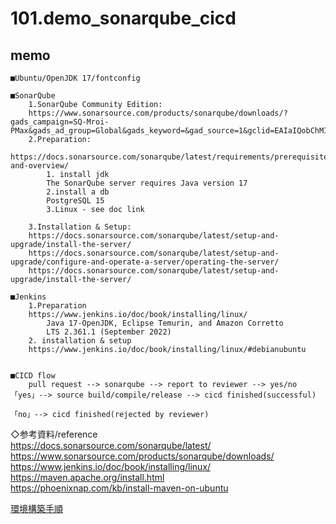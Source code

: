 # 101.demo_sonarqube_cicd  

## memo 
```
■Ubuntu/OpenJDK 17/fontconfig   

■SonarQube  
	1.SonarQube Community Edition:  
	https://www.sonarsource.com/products/sonarqube/downloads/?gads_campaign=SQ-Mroi-PMax&gads_ad_group=Global&gads_keyword=&gad_source=1&gclid=EAIaIQobChMIg9u8wPn7gQMVz62WCh1_XQp2EAAYASACEgL1CfD_BwE  
	2.Preparation:  
	https://docs.sonarsource.com/sonarqube/latest/requirements/prerequisites-and-overview/  
		1. install jdk   
		The SonarQube server requires Java version 17  
		2.install a db  
		PostgreSQL 15  
		3.Linux - see doc link  

	3.Installation & Setup:  
	https://docs.sonarsource.com/sonarqube/latest/setup-and-upgrade/install-the-server/  
	https://docs.sonarsource.com/sonarqube/latest/setup-and-upgrade/configure-and-operate-a-server/operating-the-server/  
	https://docs.sonarsource.com/sonarqube/latest/setup-and-upgrade/install-the-server/  

■Jenkins  
	1.Preparation  
	https://www.jenkins.io/doc/book/installing/linux/  
		Java 17-OpenJDK, Eclipse Temurin, and Amazon Corretto  
		LTS 2.361.1 (September 2022)  
	2. installation & setup  
	https://www.jenkins.io/doc/book/installing/linux/#debianubuntu  
	

■CICD flow  
	pull request --> sonarqube --> report to reviewer --> yes/no  「yes」--> source build/compile/release --> cicd finished(successful)
                                                                     「no」--> cicd finished(rejected by reviewer)  
```                  

◇参考資料/reference  
https://docs.sonarsource.com/sonarqube/latest/  
https://www.sonarsource.com/products/sonarqube/downloads/  
https://www.jenkins.io/doc/book/installing/linux/  
https://maven.apache.org/install.html  
https://phoenixnap.com/kb/install-maven-on-ubuntu

[環境構築手順](EnvSetup.md)
